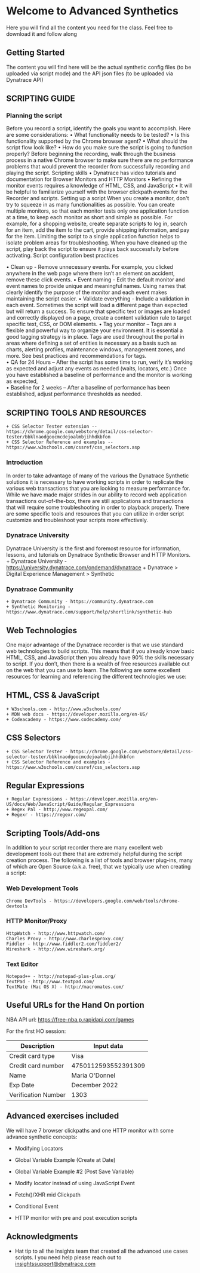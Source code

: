 # Welcome to Advanced Synthetics

Here you will find all the content you need for the class. Feel free to download it and follow along

## Getting Started

The content you will find here will be the actual synthetic config files (to be uploaded via script mode) and the API json files (to be uploaded via Dynatrace API)


## SCRIPTING GUIDE

### Planning the script

Before you record a script, identify the goals you want to accomplish. Here are some considerations:
•	What functionality needs to be tested?
•	Is this functionality supported by the Chrome browser agent?
•	What should the script flow look like?
•	How do you make sure the script is going to function properly?
Before beginning the recording, walk through the business process in a native Chrome browser to make sure there are no performance problems that would prevent the recorder from successfully recording and playing the script.
Scripting skills
•	Dynatrace has video tutorials and documentation for Browser Monitors and HTTP Monitors
•	Refining the monitor events requires a knowledge of HTML, CSS, and JavaScript 
•	It will be helpful to familiarize yourself with the browser clickpath events for the Recorder and scripts.
Setting up a script
When you create a monitor, don't try to squeeze in as many functionalities as possible. You can create multiple monitors, so that each monitor tests only one application function at a time, to keep each monitor as short and simple as possible. For example, for a shopping website, create separate scripts to log in, search for an item, add the item to the cart, provide shipping information, and pay for the item. Limiting the script to a single application function helps to isolate problem areas for troubleshooting.
When you have cleaned up the script, play back the script to ensure it plays back successfully before activating. 
Script configuration best practices 

•	Clean up - Remove unnecessary events. For example, you clicked anywhere in the web page where there isn’t an element on accident, remove these click events. 
•	Event naming - Edit the default monitor and event names to provide unique and meaningful names. Using names that clearly identify the purpose of the monitor and each event makes maintaining the script easier.
•	Validate everything - Include a validation in each event. Sometimes the script will load a different page than expected but will return a success. To ensure that specific text or images are loaded and correctly displayed on a page, create a content validation rule to target specific text, CSS, or DOM elements. 
•	Tag your monitor – Tags are a flexible and powerful way to organize your environment. It is essential a good tagging strategy is in place. Tags are used throughout the portal in areas where defining a set of entities is necessary as a basis such as charts, alerting profiles, maintenance windows, management zones, and more. See best practices and recommendations for tags.  
•	QA for 24 Hours – After the script has some time to run, verify it’s working as expected and adjust any events as needed (waits, locators, etc.) Once you have established a baseline of performance and the monitor is working as expected,  
•	Baseline for 2 weeks – After a baseline of performance has been established, adjust performance thresholds as needed. 


## SCRIPTING TOOLS AND RESOURCES

	+ CSS Selector Tester extension -- https://chrome.google.com/webstore/detail/css-selector-tester/bbklnaodgoocmcdejoalmbjihhdkbfon
	+ CSS Selector Reference and examples -- https://www.w3schools.com/cssref/css_selectors.asp

### Introduction

In order to take advantage of many of the various the Dynatrace Synthetic solutions it is necessary to have working scripts in order to replicate the various web transactions that you are looking to measure performance for.  While we have made major strides in our ability to record web application transactions out-of-the-box, there are still applications and transactions that will require some troubleshooting in order to playback properly.  There are some specific tools and resources that you can utilize in order script customize and troubleshoot your scripts more effectively.  

### Dynatrace University
Dynatrace University is the first and foremost resource for information, lessons, and tutorials on Dynatrace Synthetic Browser and HTTP Monitors.
	+ Dynatrace University - https://university.dynatrace.com/ondemand/dynatrace
	+ Dynatrace > Digital Experience Management > Synthetic 
	

### Dynatrace Community
	+ Dynatrace Community - https://community.dynatrace.com
	+ Synthetic Monitoring -  https://www.dynatrace.com/support/help/shortlink/synthetic-hub

## Web Technologies
One major advantage of the Dynatrace recorder is that we use standard web technologies to build scripts.  This means that if you already know basic HTML, CSS, and JavaScript then you already have 90% the skills necessary to script.  If you don’t, then there is a wealth of free resources available out on the web that you can use to learn.  The following are some excellent resources for learning and referencing the different technologies we use:
	
## HTML, CSS & JavaScript
	+ W3schools.com - http://www.w3schools.com/
	+ MDN web docs - https://developer.mozilla.org/en-US/
	+ Codeacademy - https://www.codecademy.com/

## CSS Selectors
	+ CSS Selector Tester - https://chrome.google.com/webstore/detail/css-selector-tester/bbklnaodgoocmcdejoalmbjihhdkbfon
	+ CSS Selector Reference and examples - https://www.w3schools.com/cssref/css_selectors.asp

## Regular Expressions
	+ Regular Expressions - https://developer.mozilla.org/en-US/docs/Web/JavaScript/Guide/Regular_Expressions
	+ Regex Pal - http://www.regexpal.com/ 
	+ Regexr - https://regexr.com/

## Scripting Tools/Add-ons

In addition to your script recorder there are many excellent web development tools out there that are extremely helpful during the script creation process.  The following is a list of tools and browser plug-ins, many of which are Open Source (a.k.a. free), that we typically use when creating a script: 

### Web Development Tools
	Chrome DevTools - https://developers.google.com/web/tools/chrome-devtools

### HTTP Monitor/Proxy
	HttpWatch - http://www.httpwatch.com/
	Charles Proxy - http://www.charlesproxy.com/
	Fiddler - http://www.fiddler2.com/fiddler2/
	Wireshark - http://www.wireshark.org/
### Text Editor
	Notepad++ - http://notepad-plus-plus.org/
	TextPad - http://www.textpad.com/
	TextMate (Mac OS X) - http://macromates.com/ 


## Useful URLs for the Hand On portion

NBA API url: https://free-nba.p.rapidapi.com/games

For the first HO session: 

| Description | Input data |
| --- | --- |
| Credit card type | Visa |
| Credit card number | 4750112593552391309 |
| Name | Maria O'Donnel |
| Exp Date | December 2022 |
| Verification Number | 1303 |


## Advanced exercises included

We will have 7 browser clickpaths and one HTTP monitor with some advance synthetic concepts:

* Modifying Locators

* Global Variable Example (Create at Date)
	
* Global Variable Example #2 (Post Save Variable)

* Modify locator instead of using JavaScript Event

* Fetch()/XHR mid Clickpath

* Conditional Event

* HTTP monitor with pre and post execution scripts


## Acknowledgments

* Hat tip to all the Insights team that created all the advanced use cases scripts. I you need help please reach out to insightssupport@dynatrace.com

